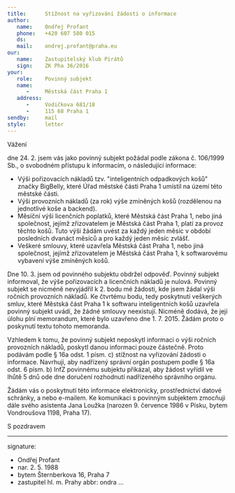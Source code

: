 ```yaml
---
title:      Stížnost na vyřizování žádosti o informace
author:
   name:    Ondřej Profant
   phone:   +420 607 580 015
   ds:      
   mail:    ondrej.profant@praha.eu
our:
   name:    Zastupitelský klub Pirátů
   sign:    ZK Pha 36/2016
your:
   role:    Povinný subjekt
   name:    
      -     Městská část Praha 1
   address:
      -     Vodičkova 681/18
      -     115 68 Praha 1
sendby:     mail
style:      letter
---
```


Vážení

dne 24. 2. jsem vás jako povinný subjekt požádal podle zákona č. 106/1999 Sb., o svobodném přístupu k informacím, o následující informace:

* Výši pořizovacích nákladů tzv. "inteligentních odpadkových košů" značky BigBelly, které Úřad městské části Praha 1 umístil na území této městské části. 
* Výši provozních nákladů (za rok) výše zmíněných košů (rozdělenou na jednotlivé koše a backend). 
* Měsíční výši licenčních poplatků, které Městská část Praha 1, nebo jiná společnost, jejímž zřizovatelem je Městská část Praha 1, platí za provoz těchto košů. Tuto výši žádám uvést za každý jeden měsíc v období posledních dvanáct měsíců a pro každý jeden měsíc zvlášť.
* Veškeré smlouvy, které uzavřela Městská část Praha 1, nebo jiná společnost, jejímž zřizovatelem je Městská část Praha 1, k softwarovému vybavení výše zmíněných košů.

Dne 10. 3. jsem od povinného subjektu obdržel odpověď. Povinný subjekt informoval, že výše pořizovacích a licenčních nákladů je nulová. Povinný subjekt se nicméně nevyjádřil k 2. bodu mé žádosti, kde jsem žádal výši ročních provozních nákladů. Ke čtvrtému bodu, tedy poskytnutí veškerých smluv, které Městská část Praha 1 k softwaru inteligentních košů uzavřela povinný subjekt uvádí, že žádné smlouvy neexistují. Nicméně dodává, že její úlohu plní memorandum, které bylo uzavřeno dne 1. 7. 2015. Žádám proto o poskynutí textu tohoto memoranda. 

Vzhledem k tomu, že povinný subjekt neposkytl informaci o výši ročních provozních nákladů, poskytl danou informaci pouze částečně. Proto podávám podle § 16a odst. 1 písm. c) stížnost na vyřizování žádosti o informace. Navrhuji, aby nadřízený správní orgán postupem podle § 16a odst. 6 písm. b) InfZ povinnému subjektu přikázal, aby žádost vyřídil ve lhůtě 5 dnů ode dne doručení rozhodnutí nadřízeného správního orgánu.

Žádám vás o poskytnutí této informace elektronicky, prostřednictví datové schránky, a nebo e-mailem. Ke komunikaci s povinným subjektem zmocňuji dále svého asistenta Jana Loužka (narozen 9. července 1986 v Písku, bytem Vondroušova 1198, Praha 17). 

S pozdravem

---
signature: 
  - Ondřej Profant
  - nar. 2. 5. 1988
  - bytem Šternberkova 16, Praha 7
  - zastupitel hl. m. Prahy
abbr:       ondra
...

